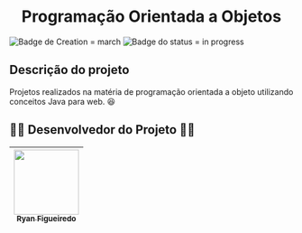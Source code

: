 <h1 align="center">Programação Orientada a Objetos</h1>

![Badge de Creation = march](https://img.shields.io/badge/criação-abril-blue?style=for-the-badge) ![Badge do status = in progress](https://img.shields.io/badge/STATUS-Em%20Andamento-yellow?style=for-the-badge)

## Descrição do projeto

Projetos realizados na matéria de programação orientada a objeto utilizando conceitos Java para web. :satisfied:

## 🧑‍💻 Desenvolvedor do Projeto 🧑‍💻 

| [<img src="https://avatars.githubusercontent.com/u/65906633?v=4" width=115><br><sub>Ryan Figueiredo</sub>](https://github.com/zDay?Coder)
| :---:
